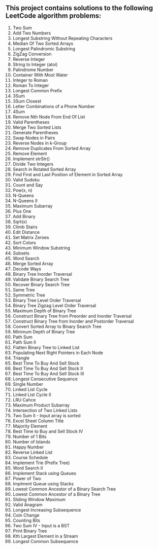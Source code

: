 ## This project contains solutions to the following LeetCode algorithm problems:
0001. Two Sum
0002. Add Two Numbers
0003. Longest Substring Without Repeating Characters
0004. Median Of Two Sorted Arrays
0005. Longest Palindromic Substring
0006. ZigZag Conversion
0007. Reverse Integer
0008. String to Integer (atoi)
0009. Palindrome Number
0011. Container With Most Water
0012. Integer to Roman
0013. Roman To Integer
0014. Longest Common Prefix
0015. 3Sum
0016. 3Sum Closest
0017. Letter Combinations of a Phone Number
0018. 4Sum
0019. Remove Nth Node From End Of List
0020. Valid Parentheses
0021. Merge Two Sorted Lists
0022. Generate Parentheses
0024. Swap Nodes in Pairs
0025. Reverse Nodes in k-Group
0026. Remove Duplicates From Sorted Array
0027. Remove Element
0028. Implement strStr()
0029. Divide Two Integers
0033. Search in Rotated Sorted Array
0034. Find First and Last Position of Element in Sorted Array
0036. Valid Sudoku
0038. Count and Say
0050. Pow(x, n)
0051. N-Queens
0052. N-Queens II
0053. Maximum Subarray
0066. Plus One
0067. Add Binary
0069. Sqrt(x)
0070. Climb Stairs
0072. Edit Distance
0073. Set Matrix Zeroes
0075. Sort Colors
0076. Minimum Window Substring
0078. Subsets
0079. Word Search
0088. Merge Sorted Array
0091. Decode Ways
0094. Binary Tree Inorder Traversal
0098. Validate Binary Search Tree
0099. Recover Binary Search Tree
0100. Same Tree
0101. Symmetric Tree
0102. Binary Tree Level Order Traversal
0103. Binary Tree Zigzag Level Order Traversal
0104. Maximum Depth of Binary Tree
0105. Construct Binary Tree from Preorder and Inorder Traversal
0106. Construct Binary Tree from Inorder and Postorder Traversal
0108. Convert Sorted Array to Binary Search Tree
0111. Minimum Depth of Binary Tree
0112. Path Sum
0113. Path Sum II
0114. Flatten Binary Tree to Linked List
0116. Populating Next Right Pointers in Each Node
0120. Triangle
0121. Best Time To Buy And Sell Stock
0122. Best Time To Buy And Sell Stock II
0123. Best Time To Buy And Sell Stock III
0128. Longest Consecutive Sequence
0136. Single Number
0141. Linked List Cycle
0142. Linked List Cycle II
0146. LRU Cahce
0152. Maximum Product Subarray
0160. Intersection of Two Linked Lists
0167. Two Sum II - Input array is sorted
0168. Excel Sheet Column Title
0169. Majority Element
0188. Best Time to Buy and Sell Stock IV
0191. Number of 1 Bits
0200. Number of Islands
0202. Happy Number
0206. Reverse Linked List
0207. Course Schedule
0208. Implement Trie (Prefix Tree)
0212. Word Search II
0225. Implement Stack using Queues
0231. Power of Two
0232. Implment Queue using Stacks
0235. Lowest Common Ancestor of a Binary Search Tree
0236. Lowest Common Ancestor of a Binary Tree
0239. Sliding Window Maximum
0242. Valid Anagram
0300. Longest Increasing Subsequence
0322. Coin Change
0338. Counting Bits
0653. Two Sum IV - Input is a BST
0655. Print Binary Tree
0703. Kth Largest Element in a Stream
1143. Longest Common Subsequence